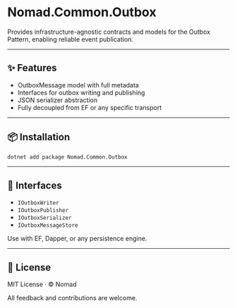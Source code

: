 # Nomad.Common.Outbox

Provides infrastructure-agnostic contracts and models for the Outbox Pattern, enabling reliable event publication.

---

## ✨ Features

- OutboxMessage model with full metadata
- Interfaces for outbox writing and publishing
- JSON serializer abstraction
- Fully decoupled from EF or any specific transport

---

## 📦 Installation

```bash
dotnet add package Nomad.Common.Outbox
```

---

## 🔌 Interfaces

- `IOutboxWriter`
- `IOutboxPublisher`
- `IOutboxSerializer`
- `IOutboxMessageStore`

Use with EF, Dapper, or any persistence engine.

---

## 📄 License

MIT License · © Nomad

All feedback and contributions are welcome.
